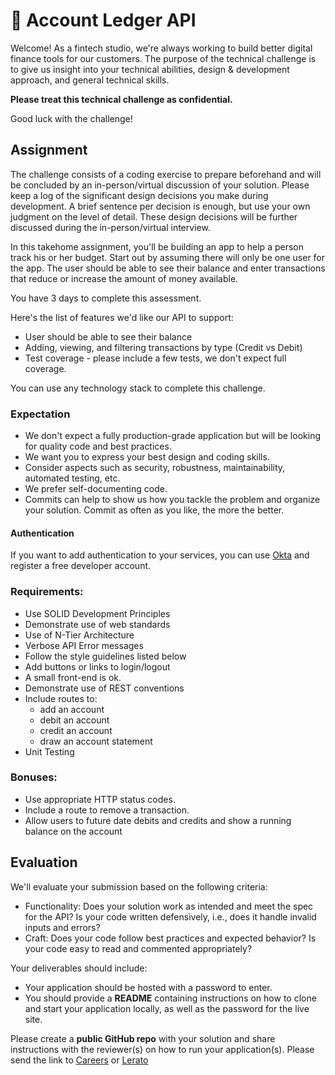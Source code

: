 # 💸 Account Ledger API

Welcome! As a fintech studio, we're always working to build better digital finance tools for our customers. The purpose of the technical challenge is to give us insight into your technical abilities, design & development approach, and general technical skills.

**Please treat this technical challenge as confidential.**

Good luck with the challenge!

## Assignment

The challenge consists of a coding exercise to prepare beforehand and will be concluded by an in-person/virtual discussion of your solution. Please keep a log of the significant design decisions you make during development. A brief sentence per decision is enough, but use your own judgment on the level of detail. These design decisions will be further discussed during the in-person/virtual interview.

In this takehome assignment, you'll be building an app to help a person track his or her budget. Start out by assuming there will only be one user for the app. The user should be able to see their balance and enter transactions that reduce or increase the amount of money available.

You have 3 days to complete this assessment.

Here's the list of features we'd like our API to support:

* User should be able to see their balance
* Adding, viewing, and filtering transactions by type (Credit vs Debit)
* Test coverage - please include a few tests, we don't expect full coverage.

You can use any technology stack to complete this challenge.

### Expectation

* We don't expect a fully production-grade application but will be looking for quality code and best practices.
* We want you to express your best design and coding skills.
* Consider aspects such as security, robustness, maintainability, automated testing, etc.
* We prefer self-documenting code.
* Commits can help to show us how you tackle the problem and organize your solution. Commit as often as you like, the more the better.

#### Authentication
If you want to add authentication to your services, you can use [Okta](https://www.okta.com/) and register a free developer account.

### Requirements:

- Use SOLID Development Principles
- Demonstrate use of web standards
- Use of N-Tier Architecture
- Verbose API Error messages
- Follow the style guidelines listed below
- Add buttons or links to login/logout
- A small front-end is ok.
- Demonstrate use of REST conventions
- Include routes to:
    - add an account
    - debit an account
    - credit an account
    - draw an account statement
- Unit Testing

### Bonuses:

- Use appropriate HTTP status codes.
- Include a route to remove a transaction.
- Allow users to future date debits and credits and show a running balance on the account


## Evaluation

We'll evaluate your submission based on the following criteria:

* Functionality: Does your solution work as intended and meet the spec for the API? Is your code written defensively, i.e., does it handle invalid inputs and errors?
* Craft: Does your code follow best practices and expected behavior? Is your code easy to read and commented appropriately?

Your deliverables should include:

* Your application should be hosted with a password to enter.
* You should provide a **README** containing instructions on how to clone and start your application locally, as well as the password for the live site.

Please create a **public GitHub repo** with your solution and share instructions with the reviewer(s) on how to run your application(s). Please send the link to [Careers](mailto:careers@basalt.co) or [Lerato](mailto:lerato@basalt.co)

